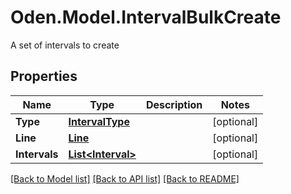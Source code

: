 # Oden.Model.IntervalBulkCreate
A set of intervals to create

## Properties

Name | Type | Description | Notes
------------ | ------------- | ------------- | -------------
**Type** | [**IntervalType**](IntervalType.md) |  | [optional] 
**Line** | [**Line**](Line.md) |  | [optional] 
**Intervals** | [**List&lt;Interval&gt;**](Interval.md) |  | [optional] 

[[Back to Model list]](../README.md#documentation-for-models) [[Back to API list]](../README.md#documentation-for-api-endpoints) [[Back to README]](../README.md)

